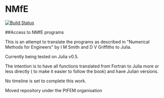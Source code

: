 # NMfE

[![Build Status](https://travis-ci.org/goedman/NMfE.jl.svg?branch=master)](https://travis-ci.org/goedman/NMfE.jl)


##Access to NMfE programs

This is an attempt to translate the programs as described in "Numerical Methods for Engineers" by I M Smith and D V Griffiths to Julia.

Currently being tested on Julia v0.5.

The intention is to have all functions translated from Fortran to Julia more or less directly ( to make it easier to follow the book) and have Julian versions.

No timeline is set to complete this work.

Moved repository under the PtFEM organisation
